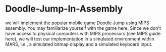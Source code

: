 # Doodle-Jump-In-Assembly
we will implement the popular mobile game Doodle Jump using MIPS assembly. You may familiarize yourself with the game here. Since we don't have access to physical computers with MIPS processors (see MIPS guide here), we will test our implementation in a simulated environment within MARS, i.e., a simulated bitmap display and a simulated keyboard input. 
